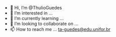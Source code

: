 - 👋 Hi, I’m @ThulioGuedes
- 👀 I’m interested in ...
- 🌱 I’m currently learning ...
- 💞️ I’m looking to collaborate on ...
- 📫 How to reach me ...  ta-guedes@edu.unifor.br

<!---
ThulioGuedes/ThulioGuedes is a ✨ special ✨ repository because its `README.md` (this file) appears on your GitHub profile.
You can click the Preview link to take a look at your changes.
--->
